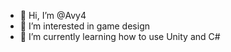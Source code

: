 - 👋 Hi, I’m @Avy4
- 👀 I’m interested in game design
- 🌱 I’m currently learning how to use Unity and C#


